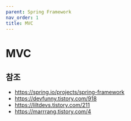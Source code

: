 ```yaml
---
parent: Spring Framework
nav_order: 1
title: MVC
---
```


# MVC



## 참조
- https://spring.io/projects/spring-framework
- https://devfunny.tistory.com/918
- https://liltdevs.tistory.com/211
- https://marrrang.tistory.com/4
